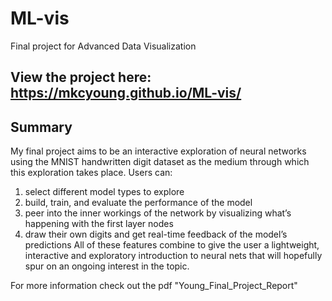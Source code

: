 # ML-vis
Final project for Advanced Data Visualization

## View the project here: https://mkcyoung.github.io/ML-vis/

## Summary
My final project aims to be an interactive exploration of neural networks using the MNIST handwritten digit dataset as the medium through which this exploration takes place. Users can: 
1. select different model types to explore
2. build, train, and evaluate the performance of the model
3. peer into the inner workings of the network by visualizing what’s happening with the first layer nodes
4. draw their own digits and get real-time feedback of the model’s predictions
All of these features combine to give the user a lightweight, interactive and exploratory introduction to neural nets that will hopefully spur on an ongoing interest in the topic. 

For more information check out the pdf "Young_Final_Project_Report"

